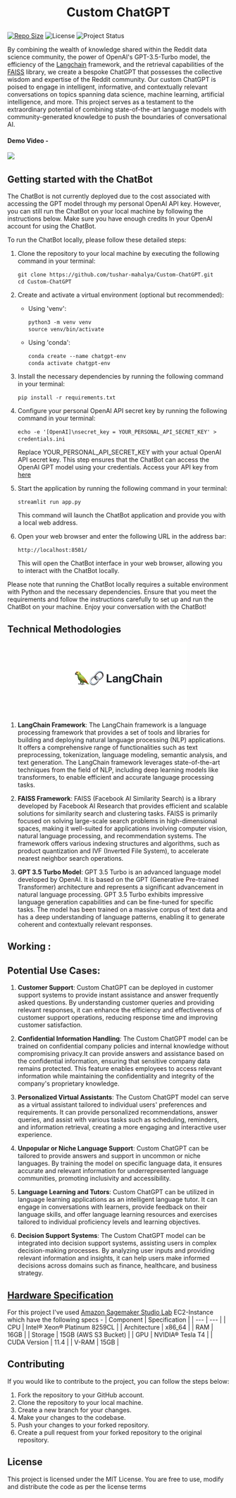 # <p align = "center">__Custom ChatGPT__</p>
[![Repo Size](https://img.shields.io/github/repo-size/tushar-mahalya/Custom-ChatGPT?style=flat-square)](https://github.com/tushar-mahalya/Custom-ChatGPT)  ![License](https://img.shields.io/badge/license-MIT-red.svg)  ![Project Status](https://img.shields.io/badge/status-Completed-brightgreen.svg)


By combining the wealth of knowledge shared within the Reddit data science community, the power of OpenAI's GPT-3.5-Turbo model, the efficiency of the [Langchain](https://python.langchain.com/) framework, and the retrieval capabilities of the [FAISS](https://ai.facebook.com/tools/faiss/#:~:text=FAISS%20contains%20algorithms%20that%20search,and%20GPU%20support%20via%20CUDA.) library, we create a bespoke ChatGPT that possesses the collective wisdom and expertise of the Reddit community. Our custom ChatGPT is poised to engage in intelligent, informative, and contextually relevant conversations on topics spanning data science, machine learning, artificial intelligence, and more. This project serves as a testament to the extraordinary potential of combining state-of-the-art language models with community-generated knowledge to push the boundaries of conversational AI.
#### Demo Video -
<img src = "resources/CustomGPT_demo.gif" />

## Getting started with the ChatBot

The ChatBot is not currently deployed due to the cost associated with accessing the GPT model through my personal OpenAI API key. However, you can still run the ChatBot on your local machine by following the instructions below. Make sure you have enough credits In your OpenAI account for using the ChatBot.

To run the ChatBot locally, please follow these detailed steps:

1. Clone the repository to your local machine by executing the following command in your terminal:
   
       git clone https://github.com/tushar-mahalya/Custom-ChatGPT.git
       cd Custom-ChatGPT
   
2. Create and activate a virtual environment (optional but recommended):
   - Using 'venv':
     
         python3 -m venv venv
         source venv/bin/activate
   - Using 'conda':
     
         conda create --name chatgpt-env
         conda activate chatgpt-env
  
4. Install the necessary dependencies by running the following command in your terminal:
   
       pip install -r requirements.txt
   
5. Configure your personal OpenAI API secret key by running the following command in your terminal:

       echo -e '[OpenAI]\nsecret_key = YOUR_PERSONAL_API_SECRET_KEY' > credentials.ini
   Replace YOUR_PERSONAL_API_SECRET_KEY with your actual OpenAI API secret key. This step ensures that the ChatBot can access the OpenAI GPT model using your credentials. Access your API key from [here](https://openai.com/blog/openai-api)
   
6. Start the application by running the following command in your terminal:

       streamlit run app.py
   This command will launch the ChatBot application and provide you with a local web address.
   
7. Open your web browser and enter the following URL in the address bar:
   
       http://localhost:8501/
   This will open the ChatBot interface in your web browser, allowing you to interact with the ChatBot locally.

Please note that running the ChatBot locally requires a suitable environment with Python and the necessary dependencies. Ensure that you meet the requirements and follow the instructions carefully to set up and run the ChatBot on your machine. Enjoy your conversation with the ChatBot!

## Technical Methodologies

<p align = "center"><img src = "resources/langchain.png"></p>

1. <b>LangChain Framework</b>: The LangChain framework is a language processing framework that provides a set of tools and libraries for building and deploying natural language processing (NLP) applications. It offers a comprehensive range of functionalities such as text preprocessing, tokenization, language modeling, semantic analysis, and text generation. The LangChain framework leverages state-of-the-art techniques from the field of NLP, including deep learning models like transformers, to enable efficient and accurate language processing tasks.

2. <b>FAISS Framework</b>: FAISS (Facebook AI Similarity Search) is a library developed by Facebook AI Research that provides efficient and scalable solutions for similarity search and clustering tasks. FAISS is primarily focused on solving large-scale search problems in high-dimensional spaces, making it well-suited for applications involving computer vision, natural language processing, and recommendation systems. The framework offers various indexing structures and algorithms, such as product quantization and IVF (Inverted File System), to accelerate nearest neighbor search operations.

3. <b>GPT 3.5 Turbo Model</b>: GPT 3.5 Turbo is an advanced language model developed by OpenAI. It is based on the GPT (Generative Pre-trained Transformer) architecture and represents a significant advancement in natural language processing. GPT 3.5 Turbo exhibits impressive language generation capabilities and can be fine-tuned for specific tasks. The model has been trained on a massive corpus of text data and has a deep understanding of language patterns, enabling it to generate coherent and contextually relevant responses.

## Working :

## Potential Use Cases:

1. <b>Customer Support</b>: Custom ChatGPT can be deployed in customer support systems to provide instant assistance and answer frequently asked questions. By understanding customer queries and providing relevant responses, it can enhance the efficiency and effectiveness of customer support operations, reducing response time and improving customer satisfaction.

2. <b>Confidential Information Handling</b>: The Custom ChatGPT model can be trained on confidential company policies and internal knowledge without compromising privacy.It can provide answers and assistance based on the confidential information, ensuring that sensitive company data remains protected. This feature enables employees to access relevant information while maintaining the confidentiality and integrity of the company's proprietary knowledge.

3. <b>Personalized Virtual Assistants</b>: The Custom ChatGPT model can serve as a virtual assistant tailored to individual users' preferences and requirements. It can provide personalized recommendations, answer queries, and assist with various tasks such as scheduling, reminders, and information retrieval, creating a more engaging and interactive user experience.

4. <b>Unpopular or Niche Language Support</b>: Custom ChatGPT can be tailored to provide answers and support in uncommon or niche languages. By training the model on specific language data, it ensures accurate and relevant information for underrepresented language communities, promoting inclusivity and accessibility.

5. <b>Language Learning and Tutors</b>: Custom ChatGPT can be utilized in language learning applications as an intelligent language tutor. It can engage in conversations with learners, provide feedback on their language skills, and offer language learning resources and exercises tailored to individual proficiency levels and learning objectives.

6. <b>Decision Support Systems</b>: The Custom ChatGPT model can be integrated into decision support systems, assisting users in complex decision-making processes. By analyzing user inputs and providing relevant information and insights, it can help users make informed decisions across domains such as finance, healthcare, and business strategy.



## <u>Hardware Specification</u>
For this project I've used [Amazon Sagemaker Studio Lab](https://studiolab.sagemaker.aws/) EC2-Instance which have the following specs - 
| Component | Specification |
| --- | --- |
| CPU | Intel® Xeon® Platinum 8259CL |
| Architecture | x86_64 |
| RAM | 16GB |
| Storage | 15GB (AWS S3 Bucket) |
| GPU | NVIDIA® Tesla T4 |
| CUDA Version | 11.4 |
| V-RAM | 15GB |

## Contributing

If you would like to contribute to the project, you can follow the steps below:

1. Fork the repository to your GitHub account.
2. Clone the repository to your local machine.
3. Create a new branch for your changes.
4. Make your changes to the codebase.
5. Push your changes to your forked repository.
6. Create a pull request from your forked repository to the original repository.

## License

This project is licensed under the MIT License. You are free to use, modify and distribute the code as per the license terms
